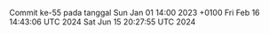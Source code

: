 Commit ke-55 pada tanggal Sun Jan 01 14:00 2023 +0100
Fri Feb 16 14:43:06 UTC 2024
Sat Jun 15 20:27:55 UTC 2024
